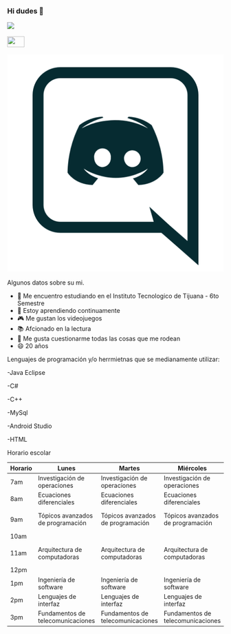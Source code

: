 


### Hi dudes 👋


![](https://img.pixfans.com/2015/09/Gifs-6.gif)

<a href="https://img.pixfans.com" target="_top"><img src="https://img.pixfans.com/2015/09/Gifs-6.gif" width="40" height="25"/></a>


![](r4.png )

Algunos datos sobre su mi.

- 🔭 Me encuentro estudiando en el Instituto Tecnologico de Tijuana - 6to Semestre
- 💪 Estoy aprendiendo continuamente
- 🎮 Me gustan los videojuegos
- 📚 Afcionado en la lectura 
- 🤔 Me gusta cuestionarme todas las cosas que me rodean
- 😄 20 años

Lenguajes de programación y/o herrmietnas que se medianamente utilizar:

-Java Eclipse

-C#

-C++

-MySql

-Android Studio

-HTML


Horario escolar

| Horario | Lunes                             | Martes                            | Miércoles                         | Jueves                            | Viernes                           |
|---------|-----------------------------------|-----------------------------------|-----------------------------------|-----------------------------------|-----------------------------------|
| 7am     | Investigación de operaciones      | Investigación de operaciones      | Investigación de operaciones      | Investigación de operaciones      |                                   |
| 8am     | Ecuaciones diferenciales          | Ecuaciones diferenciales          | Ecuaciones diferenciales          | Ecuaciones diferenciales          | Ecuaciones diferenciales          |
| 9am     | Tópicos avanzados de programación | Tópicos avanzados de programación | Tópicos avanzados de programación | Tópicos avanzados de programación | Tópicos avanzados de programación |
| 10am    |                                   |                                   |                                   |                                   |                                   |
| 11am    | Arquitectura de computadoras      | Arquitectura de computadoras      | Arquitectura de computadoras      | Arquitectura de computadoras      | Arquitectura de computadoras      |
| 12pm    |                                   |                                   |                                   |                                   |                                   |
| 1pm     | Ingeniería de software            | Ingeniería de software            | Ingeniería de software            | Ingeniería de software            | Ingeniería de software            |
| 2pm     | Lenguajes de interfaz             | Lenguajes de interfaz             | Lenguajes de interfaz             | Lenguajes de interfaz             |                                   |
| 3pm     | Fundamentos de telecomunicaciones | Fundamentos de telecomunicaciones | Fundamentos de telecomunicaciones | Fundamentos de telecomunicaciones |                                   |
